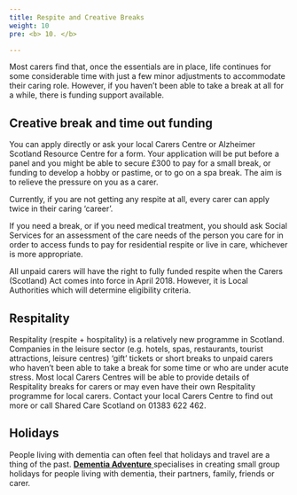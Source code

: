 ```yaml
---
title: Respite and Creative Breaks
weight: 10
pre: <b> 10. </b>

---
```


Most carers find that, once the essentials are in place, life continues for some considerable time with just a few minor adjustments to accommodate their caring role. However, if you haven’t been able to take a break at all for a while, there is funding support available.

## Creative break and time out funding

You can apply directly or ask your local Carers Centre or Alzheimer Scotland Resource Centre for a form. Your application will be put before a panel and you might be able to secure £300 to pay for a small break, or funding to develop a hobby or pastime, or to go on a spa break. The aim is to relieve the pressure on you as a carer.

Currently, if you are not getting any respite at all, every carer can apply twice in their caring ‘career’.

If you need a break, or if you need medical treatment, you should ask Social Services for an assessment of the care needs of the person you care for in order to access funds to pay for residential respite or live in care, whichever is more appropriate.

All unpaid carers will have the right to fully funded respite when the Carers (Scotland) Act comes into force in April 2018. However, it is Local Authorities which will determine eligibility criteria.

## Respitality

Respitality (respite + hospitality) is a relatively new programme in Scotland. Companies in the leisure sector (e.g. hotels, spas, restaurants, tourist attractions, leisure centres) ‘gift’ tickets or short breaks to unpaid carers who haven’t been able to take a break for some time or who are under acute stress. Most local Carers Centres will be able to provide details of Respitality breaks for carers or may even have their own Respitality programme for local carers. Contact your local Carers Centre to find out more or call Shared Care Scotland on 01383 622 462.

## Holidays

People living with dementia can often feel that holidays and travel are a thing of the past. <a href=" http://www.dementiaadventure.co.uk/holidays">**Dementia Adventure** <i class='fa fa-external-link'></i></a> specialises in creating small group holidays for people living with dementia, their partners, family, friends or carer.
